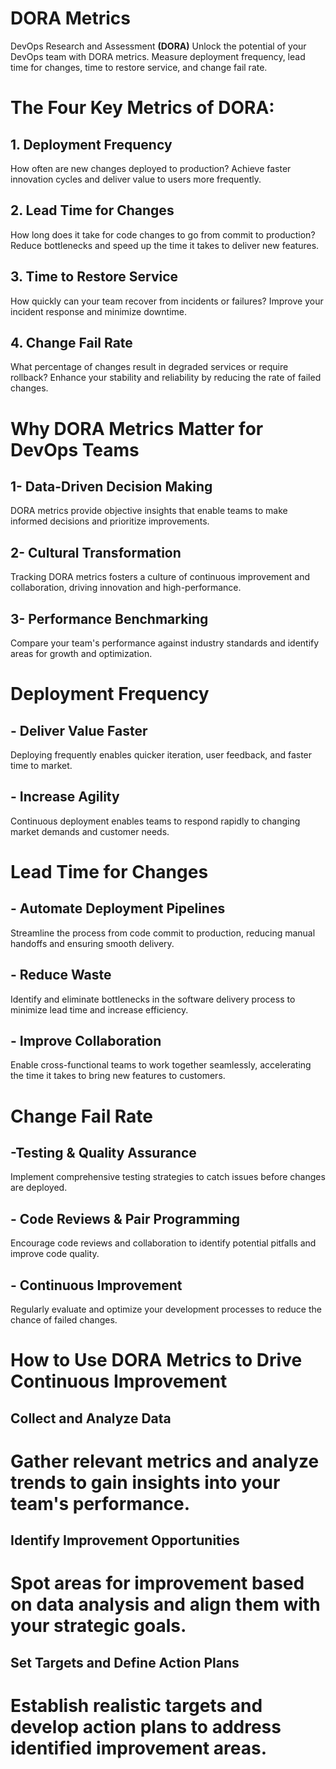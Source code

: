 # DORA Metrics
DevOps Research and Assessment **(DORA)**
Unlock the potential of your DevOps team with DORA metrics. Measure deployment frequency, lead time for changes, time to restore service, and change fail rate.

# The Four Key Metrics of DORA:

## 1. Deployment Frequency
How often are new changes deployed to production? Achieve faster innovation cycles and deliver value to users more frequently.

## 2. Lead Time for Changes
How long does it take for code changes to go from commit to production? Reduce bottlenecks and speed up the time it takes to deliver new features.

## 3. Time to Restore Service
How quickly can your team recover from incidents or failures? Improve your incident response and minimize downtime.

## 4. Change Fail Rate
What percentage of changes result in degraded services or require rollback? Enhance your stability and reliability by reducing the rate of failed changes.

# Why DORA Metrics Matter for DevOps Teams

## 1- Data-Driven Decision Making
DORA metrics provide objective insights that enable teams to make informed decisions and prioritize improvements.

## 2- Cultural Transformation
Tracking DORA metrics fosters a culture of continuous improvement and collaboration, driving innovation and high-performance.

## 3- Performance Benchmarking
Compare your team's performance against industry standards and identify areas for growth and optimization.


# Deployment Frequency

## - Deliver Value Faster
Deploying frequently enables quicker iteration, user feedback, and faster time to market.

## - Increase Agility
Continuous deployment enables teams to respond rapidly to changing market demands and customer needs.


# Lead Time for Changes

## - Automate Deployment Pipelines

Streamline the process from code commit to production, reducing manual handoffs and ensuring smooth delivery.

## - Reduce Waste

Identify and eliminate bottlenecks in the software delivery process to minimize lead time and increase efficiency.

## - Improve Collaboration

Enable cross-functional teams to work together seamlessly, accelerating the time it takes to bring new features to customers.

# Change Fail Rate

## -Testing & Quality Assurance

Implement comprehensive testing strategies to catch issues before changes are deployed.

## - Code Reviews & Pair Programming

Encourage code reviews and collaboration to identify potential pitfalls and improve code quality.

## - Continuous Improvement

Regularly evaluate and optimize your development processes to reduce the chance of failed changes.

# How to Use DORA Metrics to Drive Continuous Improvement
                                                                                  
##  Collect and Analyze Data 
# Gather relevant metrics and analyze trends to gain insights into your team's performance.

## Identify Improvement Opportunities
# Spot areas for improvement based on data analysis and align them with your strategic goals.

## Set Targets and Define Action Plans
# Establish realistic targets and develop action plans to address identified improvement areas.


